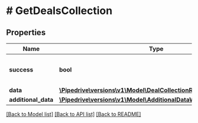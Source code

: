 # # GetDealsCollection

## Properties

Name | Type | Description | Notes
------------ | ------------- | ------------- | -------------
**success** | **bool** | If the response is successful or not | [optional]
**data** | [**\Pipedrive\versions\v1\Model\DealCollectionResponseObject[]**](DealCollectionResponseObject.md) |  | [optional]
**additional_data** | [**\Pipedrive\versions\v1\Model\AdditionalDataWithCursorPagination**](AdditionalDataWithCursorPagination.md) |  | [optional]

[[Back to Model list]](../../README.md#models) [[Back to API list]](../../README.md#endpoints) [[Back to README]](../../README.md)

